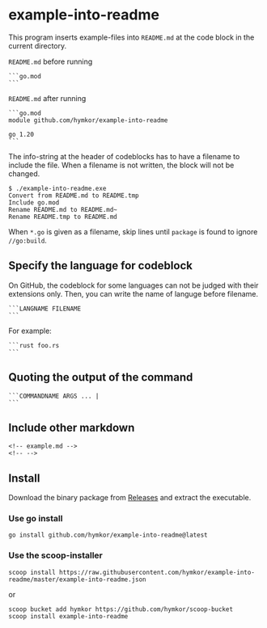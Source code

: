 example-into-readme
===================

This program inserts example-files into `README.md` at the code block in the current directory.

`README.md` before running

    ```go.mod
    ```

`README.md` after running

    ```go.mod
    module github.com/hymkor/example-into-readme
    
    go 1.20
    ```

The info-string at the header of codeblocks has to have a filename to include the file.
When a filename is not written, the block will not be changed.

```
$ ./example-into-readme.exe
Convert from README.md to README.tmp
Include go.mod
Rename README.md to README.md~
Rename README.tmp to README.md
```

When `*.go` is given as a filename, skip lines until `package` is found to ignore `//go:build`.

Specify the language for codeblock
----------------------------------

On GitHub, the codeblock for some languages can not be judged with their extensions only. Then, you can write the name of languge before filename.

    ```LANGNAME FILENAME
    ```

For example:

    ```rust foo.rs
    ```

Quoting the output of the command
-----

    ```COMMANDNAME ARGS ... |
    ```

Include other markdown
----------------

    <!-- example.md -->
    <!-- -->

Install
-------

Download the binary package from [Releases](https://github.com/hymkor/example-into-readme/releases) and extract the executable.


### Use go install

```
go install github.com/hymkor/example-into-readme@latest
```

### Use the scoop-installer

```
scoop install https://raw.githubusercontent.com/hymkor/example-into-readme/master/example-into-readme.json
```

or

```
scoop bucket add hymkor https://github.com/hymkor/scoop-bucket
scoop install example-into-readme
```
